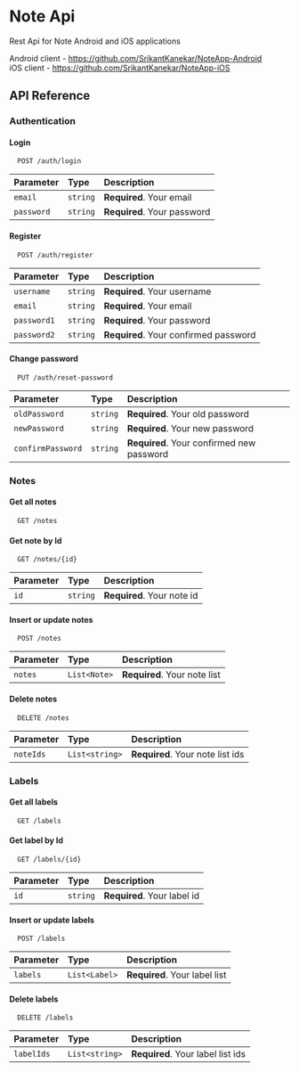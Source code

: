 # Note Api

Rest Api for Note Android and iOS applications

Android client - https://github.com/SrikantKanekar/NoteApp-Android </br>
iOS client - https://github.com/SrikantKanekar/NoteApp-iOS

## API Reference

### Authentication

#### Login

```http
  POST /auth/login
```

| Parameter | Type     | Description                |
| :-------- | :------- | :------------------------- |
| `email` | `string` | **Required**. Your email |
| `password` | `string` | **Required**. Your password |

#### Register

```http
  POST /auth/register
```

| Parameter | Type     | Description                |
| :-------- | :------- | :------------------------- |
| `username` | `string` | **Required**. Your username |
| `email` | `string` | **Required**. Your email |
| `password1` | `string` | **Required**. Your password |
| `password2` | `string` | **Required**. Your confirmed password |

#### Change password

```http
  PUT /auth/reset-password
```

| Parameter | Type     | Description                |
| :-------- | :------- | :------------------------- |
| `oldPassword` | `string` | **Required**. Your old password |
| `newPassword` | `string` | **Required**. Your new password |
| `confirmPassword` | `string` | **Required**. Your confirmed new password |

### Notes

#### Get all notes

```http
  GET /notes
```

#### Get note by Id

```http
  GET /notes/{id}
```

| Parameter | Type     | Description                |
| :-------- | :------- | :------------------------- |
| `id` | `string` | **Required**. Your note id |

#### Insert or update notes

```http
  POST /notes
```

| Parameter | Type     | Description                |
| :-------- | :------- | :------------------------- |
| `notes` | `List<Note>` | **Required**. Your note list |

#### Delete notes

```http
  DELETE /notes
```

| Parameter | Type     | Description                |
| :-------- | :------- | :------------------------- |
| `noteIds` | `List<string>` | **Required**. Your note list ids |

### Labels

#### Get all labels

```http
  GET /labels
```

#### Get label by Id

```http
  GET /labels/{id}
```

| Parameter | Type     | Description                |
| :-------- | :------- | :------------------------- |
| `id` | `string` | **Required**. Your label id |

#### Insert or update labels

```http
  POST /labels
```

| Parameter | Type     | Description                |
| :-------- | :------- | :------------------------- |
| `labels` | `List<Label>` | **Required**. Your label list |

#### Delete labels

```http
  DELETE /labels
```

| Parameter | Type     | Description                |
| :-------- | :------- | :------------------------- |
| `labelIds` | `List<string>` | **Required**. Your label list ids |
